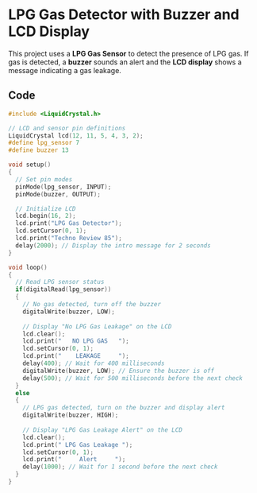 # LPG Gas Detector with Buzzer and LCD Display

This project uses a **LPG Gas Sensor** to detect the presence of LPG gas. If gas is detected, a **buzzer** sounds an alert and the **LCD display** shows a message indicating a gas leakage.

## Code

```cpp
#include <LiquidCrystal.h>

// LCD and sensor pin definitions
LiquidCrystal lcd(12, 11, 5, 4, 3, 2);
#define lpg_sensor 7
#define buzzer 13

void setup() 
{
  // Set pin modes
  pinMode(lpg_sensor, INPUT);
  pinMode(buzzer, OUTPUT);

  // Initialize LCD
  lcd.begin(16, 2);
  lcd.print("LPG Gas Detector");
  lcd.setCursor(0, 1);
  lcd.print("Techno Review 85");
  delay(2000); // Display the intro message for 2 seconds
}

void loop() 
{
  // Read LPG sensor status
  if(digitalRead(lpg_sensor))
  {
    // No gas detected, turn off the buzzer
    digitalWrite(buzzer, LOW);
    
    // Display "No LPG Gas Leakage" on the LCD
    lcd.clear();
    lcd.print("   NO LPG GAS   ");
    lcd.setCursor(0, 1);
    lcd.print("    LEAKAGE     ");
    delay(400); // Wait for 400 milliseconds
    digitalWrite(buzzer, LOW); // Ensure the buzzer is off
    delay(500); // Wait for 500 milliseconds before the next check
  }
  else 
  {
    // LPG gas detected, turn on the buzzer and display alert
    digitalWrite(buzzer, HIGH);
    
    // Display "LPG Gas Leakage Alert" on the LCD
    lcd.clear();
    lcd.print(" LPG Gas Leakage ");
    lcd.setCursor(0, 1);
    lcd.print("     Alert     ");
    delay(1000); // Wait for 1 second before the next check
  }
}
